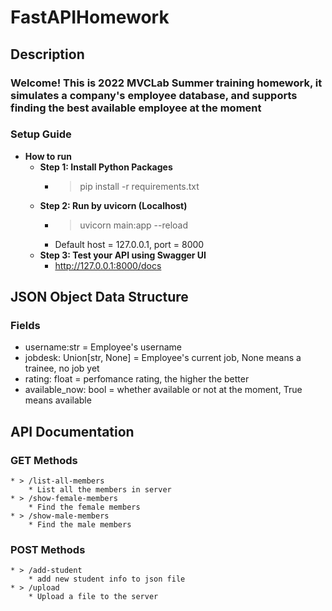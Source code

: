 # FastAPIHomework

## Description
### Welcome! This is 2022 MVCLab Summer training homework, it simulates a company's employee database, and supports finding the best available employee at the moment

### Setup Guide
* **How to run**
    * **Step 1: Install Python Packages**
        * > pip install -r requirements.txt
    * **Step 2: Run by uvicorn (Localhost)**
        * > uvicorn main:app --reload
        * Default host = 127.0.0.1, port = 8000
    * **Step 3: Test your API using Swagger UI**
        * http://127.0.0.1:8000/docs


## JSON Object Data Structure
### Fields
* username:str = Employee's username
* jobdesk: Union[str, None] = Employee's current job, None means a trainee, no job yet
* rating: float = perfomance rating, the higher the better
* available_now: bool = whether available or not at the moment, True means available

## API Documentation
### GET Methods
    * > /list-all-members
        * List all the members in server
    * > /show-female-members
        * Find the female members
    * > /show-male-members
        * Find the male members
### POST Methods
    * > /add-student
        * add new student info to json file
    * > /upload
        * Upload a file to the server

